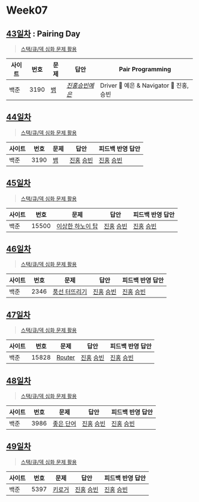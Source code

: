 # Week07

## [43일차](Day43) : Pairing Day

> [스택/큐/덱 심화 문제 활용](https://www.acmicpc.net/group/workbook/view/9797/30226)

| 사이트 | 번호 | 문제                 | 답안                | Pair Programming    |
| ------ | ---- | -------------------- | ------------------- | ------------------- |
| 백준   | 3190    | [뱀](https://www.acmicpc.net/problem/3190) | *[진홍승빈예은](Day43/boj3190_kjhwsblye.cs)* | Driver 🚗 예은 & Navigator 🧭 진홍, 승빈 |

## [44일차](Day44)

> [스택/큐/덱 심화 문제 활용](https://www.acmicpc.net/group/workbook/view/9797/30250)

| 사이트 | 번호 | 문제                 | 답안                | 피드백 반영 답안    |
| ------ | ---- | -------------------- | ------------------- | ------------------- |
| 백준   | 3190    | [뱀](https://www.acmicpc.net/problem/3190) | [진홍](Day44/boj3190_kjh.java) [승빈](Day44/boj3190_wsb.java) | [진홍](Day44/boj3190_kjh_fb.java) [승빈](Day44/boj3190_wsb.java) |

## [45일차](Day45)

> [스택/큐/덱 심화 문제 활용](https://www.acmicpc.net/group/workbook/view/9797/30314)

| 사이트 | 번호 | 문제                 | 답안                | 피드백 반영 답안    |
| ------ | ---- | -------------------- | ------------------- | ------------------- |
| 백준   | 15500    | [이상한 하노이 탑](https://www.acmicpc.net/problem/15500) | [진홍](Day45/boj15500_kjh.java) [승빈](Day45/boj15500_wsb.java) | [진홍](Day45/boj15500_kjh.java) [승빈](Day45/boj15500_wsb.java) |

## [46일차](Day46)

> [스택/큐/덱 심화 문제 활용](https://www.acmicpc.net/group/workbook/view/9797/30350)

| 사이트 | 번호 | 문제                 | 답안                | 피드백 반영 답안    |
| ------ | ---- | -------------------- | ------------------- | ------------------- |
| 백준   | 2346 | [풍선 터뜨리기](https://www.acmicpc.net/problem/2346) | [진홍](Day46/boj2346_kjh.java) [승빈](Day46/boj2346_wsb.java) | [진홍](Day46/boj2346_kjh_fb.java) [승빈](Day46/boj2346_wsb_fb.java) |

## [47일차](Day47)

> [스택/큐/덱 심화 문제 활용](https://www.acmicpc.net/group/workbook/view/9797/30396)

| 사이트 | 번호 | 문제                 | 답안                | 피드백 반영 답안    |
| ------ | ---- | -------------------- | ------------------- | ------------------- |
| 백준   | 15828    | [Router](https://www.acmicpc.net/problem/15828) | [진홍](Day47/boj15828_kjh.java) [승빈](Day47/boj15828_wsb.java) | [진홍](Day47/boj15828_kjh.java) [승빈](Day47/boj15828_wsb.java) |

## [48일차](Day48)

> [스택/큐/덱 심화 문제 활용](https://www.acmicpc.net/group/workbook/view/9797/30427)

| 사이트 | 번호 | 문제                 | 답안                | 피드백 반영 답안    |
| ------ | ---- | -------------------- | ------------------- | ------------------- |
| 백준   | 3986 | [좋은 단어](https://www.acmicpc.net/problem/3986) | [진홍](Day48/boj3986_kjh.java) [승빈](Day48/boj3986_wsb.java) | [진홍](Day48/boj3986_kjh_fb.java) [승빈](Day48/boj3986_wsb_fb.java) |

## [49일차](Day49)

> [스택/큐/덱 심화 문제 활용](https://www.acmicpc.net/group/workbook/view/9797/30428)

| 사이트 | 번호 | 문제                 | 답안                | 피드백 반영 답안    |
| ------ | ---- | -------------------- | ------------------- | ------------------- |
| 백준   | 5397    | [키로거](https://www.acmicpc.net/problem/5397) | [진홍](Day49/boj5397_kjh.java) [승빈](Day49/boj5397_wsb.java) | [진홍](Day49/boj5397_kjh_fb.java) [승빈](Day49/boj5397_wsb_fb.java) |

